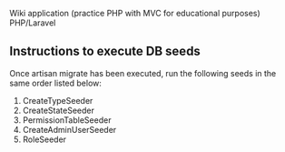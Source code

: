 Wiki application (practice PHP with MVC for educational purposes)
PHP/Laravel

## Instructions to execute DB seeds

Once artisan migrate has been executed, run the following seeds in the same order listed below:
1. CreateTypeSeeder
2. CreateStateSeeder
3. PermissionTableSeeder
4. CreateAdminUserSeeder
5. RoleSeeder
